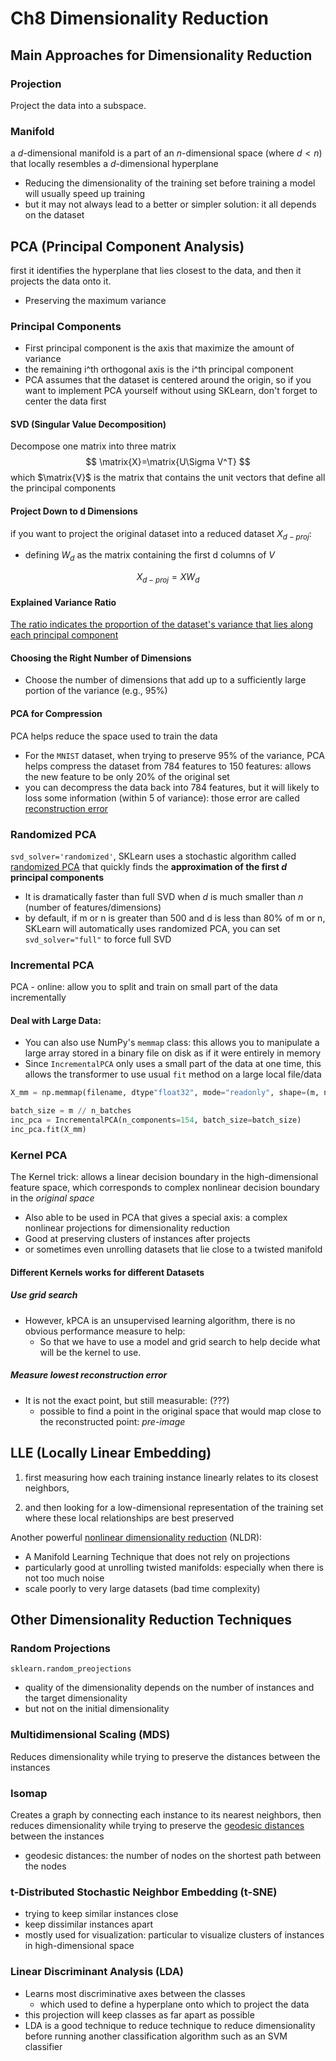 # Ch8 Dimensionality Reduction

## Main Approaches for Dimensionality Reduction

### Projection

Project the data into a subspace.

### Manifold

a *d*-dimensional manifold is a part of an *n*-dimensional space (where $d<n$) that locally resembles a *d*-dimensional hyperplane 

- Reducing the dimensionality of the training set before training a model will usually speed up training
- but it may not always lead to a better or simpler solution: it all depends on the dataset

## PCA (Principal Component Analysis)

first it identifies the hyperplane that lies closest to the data, and then it projects the data onto it.

- Preserving the maximum variance

### Principal Components

- First principal component is the axis that maximize the amount of variance
- the remaining i^th orthogonal axis is the i^th principal component  
- PCA assumes that the dataset is centered around the origin, so if you want to implement PCA yourself without using SKLearn, don't forget to center the data first

#### SVD (Singular Value Decomposition)

Decompose one matrix into three matrix
$$
\matrix{X}=\matrix{U\Sigma V^T}
$$
which $\matrix{V}$ is the matrix that contains the unit vectors that define all the principal components

#### Project Down to d Dimensions

if you want to project the original dataset into a reduced dataset $X_{d-proj}$:

- defining $W_d$ as the matrix containing the first d columns of $V$

$$
X_{d-proj} = XW_d
$$

#### Explained Variance Ratio

<u>The ratio indicates the proportion of the dataset's variance that lies along each principal component</u>

#### Choosing the Right Number of Dimensions

- Choose the number of dimensions that add up to a sufficiently large portion of the variance (e.g., 95%)

#### PCA for Compression

PCA helps reduce the space used to train the data

- For the `MNIST` dataset, when trying to preserve 95% of the variance, PCA helps compress the dataset from 784 features to 150 features: allows the new feature to be only 20% of the original set
- you can decompress the data back into 784 features, but it will likely to loss some information (within 5 of variance): those error are called <u>reconstruction error</u>

### Randomized PCA

`svd_solver='randomized'`, SKLearn uses a stochastic algorithm called <u>randomized PCA</u> that quickly finds the **approximation of the first *d* principal components**

- It is dramatically faster than full SVD when *d* is much smaller than *n* (number of features/dimensions)
- by default, if m or n is greater than 500 and d is less than 80% of m or n, SKLearn will automatically uses randomized PCA, you can set `svd_solver="full"` to force full SVD

### Incremental PCA

PCA - online: allow you to split and train on small part of the data incrementally

#### Deal with Large Data:

- You can also use NumPy's `memmap` class: this allows you to manipulate a large array stored in a binary file on disk as if it were entirely in memory
- Since `IncrementalPCA` only uses a small part of the data at one time, this allows the transformer to use usual `fit` method on a large local file/data

```python
X_mm = np.memmap(filename, dtype"float32", mode="readonly", shape=(m, n))

batch_size = m // n_batches
inc_pca = IncrementalPCA(n_components=154, batch_size=batch_size)
inc_pca.fit(X_mm)
```

### Kernel PCA

The Kernel trick: allows a linear decision boundary in the high-dimensional feature space, which corresponds to complex nonlinear decision boundary in the *original space*

- Also able to be used in PCA that gives a special axis: a complex nonlinear projections for dimensionality reduction
- Good at preserving clusters of instances after projects
- or sometimes even unrolling datasets that lie close to a twisted manifold

#### **Different Kernels works for different Datasets**

##### Use **grid search**

- However,  kPCA is an unsupervised learning algorithm, there is no obvious performance measure to help:
  - So that we have to use a model and grid search to help decide what will be the kernel to use.

##### Measure lowest reconstruction error

- It is not the exact point, but still measurable: (???)
  - possible to find a point in the original space that would map close to the reconstructed point: *pre-image*

## LLE (Locally Linear Embedding)

1. first measuring how each training instance linearly relates to its closest neighbors, 

2. and then looking for a low-dimensional representation of the training set where these local relationships are best preserved

Another powerful <u>nonlinear dimensionality reduction</u> (NLDR):

- A Manifold Learning Technique that does not rely on projections
- particularly good at unrolling twisted manifolds: especially when there is not too much noise
- scale poorly to very large datasets (bad time complexity)

## Other Dimensionality Reduction Techniques

### Random Projections

`sklearn.random_preojections`

- quality of the dimensionality depends on the number of instances and the target dimensionality
- but not on the initial dimensionality

### Multidimensional Scaling (MDS)

Reduces dimensionality while trying to preserve the distances between the instances

### Isomap

Creates a graph by connecting each instance to its nearest neighbors, then reduces dimensionality while trying to preserve the <u>geodesic distances</u> between the instances

- geodesic distances: the number of nodes on the shortest path between the nodes

### t-Distributed Stochastic Neighbor Embedding (t-SNE)

- trying to keep similar instances close
- keep dissimilar instances apart
- mostly used for visualization: particular to visualize clusters of instances in high-dimensional space

### Linear Discriminant Analysis (LDA)

- Learns most discriminative axes between the classes
  - which used to define a hyperplane onto which to project the data
- this projection will keep classes as far apart as possible
- LDA is a good technique to reduce technique to reduce dimensionality before running another classification algorithm such as an SVM classifier